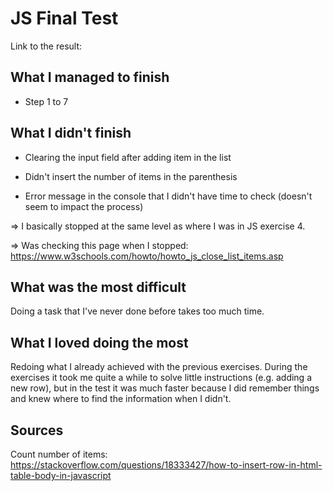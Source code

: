 # JS Final Test

Link to the result:


## What I managed to finish

* Step 1 to 7

## What I didn't finish

* Clearing the input field after adding item in the list

* Didn't insert the number of items in the parenthesis

* Error message in the console that I didn't have time to check (doesn't seem to impact the process)

=> I basically stopped at the same level as where I was in JS exercise 4.

=> Was checking this page when I stopped: https://www.w3schools.com/howto/howto_js_close_list_items.asp

## What was the most difficult

Doing a task that I've never done before takes too much time.

## What I loved doing the most 

Redoing what I already achieved with the previous exercises. During the exercises it took me quite  a while to solve little instructions (e.g. adding a new row), but in the test it was much faster because I did remember things and knew where to find the information when I didn't.

## Sources

Count number of items: https://stackoverflow.com/questions/18333427/how-to-insert-row-in-html-table-body-in-javascript

